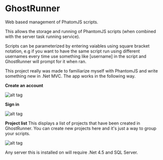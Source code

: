 GhostRunner
===========

Web based management of PhatomJS scripts.

This allows the storage and running of PhantomJS scripts (when combined with the server task running service). 

Scripts can be parameterized by entering vaiables using square bracket notation, e.g if you want to have the same script run using different usernames every time use something like [username] in the script and GhostRunner will prompt for it when ran.

This project really was made to familiarize myself with PhantomJS and write something new in .Net MVC. The app works in the following way.

<b>Create an account</b>

![alt tag](https://raw.githubusercontent.com/gmarland/GhostRunner/master/DemoImages/CreateAccount.png)

<b>Sign in</b>

![alt tag](https://raw.githubusercontent.com/gmarland/GhostRunner/master/DemoImages/SignIn.png)

<b>Project list</b>
This displays a list of projects that have been created in GhostRunner. You can create new projects here and it's just a way to group your scripts.

![alt tag](https://raw.githubusercontent.com/gmarland/GhostRunner/master/DemoImages/ProjectList.png)


Any server this is installed on will require .Net 4.5 and SQL Server.

